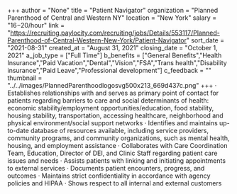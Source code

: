 +++
author = "None"
title = "Patient Navigator"
organization = "Planned Parenthood of Central and Western NY"
location = "New York"
salary = "$16-$20/hour"
link = "https://recruiting.paylocity.com/recruiting/jobs/Details/553117/Planned-Parenthood-of-Central-Western-New-York/Patient-Navigator"
sort_date = "2021-08-31"
created_at = "August 31, 2021"
closing_date = "October 1, 2021"
a_job_type = ["Full Time"]
b_benefits = ["General Benefits","Health Insurance","Paid Vacation","Dental","Vision","FSA","Trans health","Disability insurance","Paid Leave","Professional development"]
c_feedback = ""
thumbnail = "../../images/PlannedParenthoodlogosvg500x213_669d437c.png"
+++
· Establishes relationships with and serves as primary point of contact for patients regarding barriers to care and social determinants of health: economic stability/employment opportunities/education, food stability, housing stability, transportation, accessing healthcare, neighborhood and physical environment/social support networks
· Identifies and maintains up-to-date database of resources available, including service providers, community programs, and community organizations, such as mental health, housing, and employment assistance
· Collaborates with Care Coordination Team, Education, Director of DEI, and Clinic Staff regarding patient care issues and needs
· Assists patients with linking and initiating appointments to external services
· Documents patient encounters, progress, and outcomes
· Maintains strict confidentiality in accordance with agency policies and HIPAA
· Shows respect to all internal and external customers 